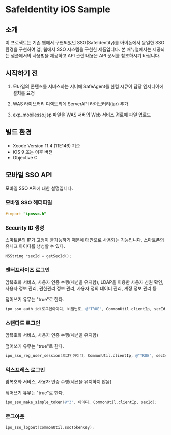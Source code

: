 # SafeIdentity iOS Sample

## 소개

이 프로젝트는 기존 웹에서 구현되었던 SSO(SafeIdentity)를 아이폰에서 동일한 SSO 환경을 구현하여 앱, 웹에서 SSO 시스템을 구현한 제품입니다. 본 매뉴얼에서는 제공되는 샘플에서의 사용법을 제공하고 API 관련 내용은 API 문서를 참조하시기 바랍니다.

## 시작하기 전

1. 모바일의 콘텐츠를 서비스하는 서버에 SafeAgent를 한컴 시큐어 담당 엔지니어에 설치를 요청

2. WAS 라이브러리 디렉토리에 ServerAPI 라이브러리(jar) 추가

3. exp_mobilesso.jsp 파일을 WAS 서버의 Web 서비스 경로에 파일 업로드

## 빌드 환경

- Xcode Version 11.4 (11E146) 기준
- iOS 9 또는 이후 버전
- Objective C

## 모바일 SSO API

모바일 SSO API에 대한 설명입니다.

### 모바일 SSO 헤더파일

```objectivec
#import "iposso.h"
```

### Security ID 생성

스마트폰의 IP가 고정이 불가능하기 때문에 대안으로 사용되는 기능입니다. 스마트폰의 유니크 아이디를 생성할 수 있다.

```objectivec
NSString *secId = getSecId();
```

### 엔터프라이즈 로그인

암복호화 서비스, 사용자 인증 수행(세션을 유지함), LDAP을 이용한 사용자 신원 확인, 사용자 정보 관리, 권한관리 정보 관리, 사용자 정의 데이터 관리, 계정 정보 관리 등

덮어쓰기 유무는 "true"로 한다.

```objectivec
ipo_sso_auth_id(로그인아이디, 비밀번호, @"TRUE", CommonUtil.clientIp, secId);
```

### 스탠다드 로그인

암복호화 서비스, 사용자 인증 수행(세션을 유지함)

덮어쓰기 유무는 "true"로 한다.

```objectivec
ipo_sso_reg_user_session(로그인아이디, CommonUtil.clientIp, @"TRUE", secId);
```

### 익스프레스 로그인

암복호화 서비스, 사용자 인증 수행(세션을 유지하지 않음)

덮어쓰기 유무는 "true"로 한다.

```objectivec
ipo_sso_make_simple_token(@"3", 아이디, CommonUtil.clientIp, secId);
```

### 로그아웃

```objectivec
ipo_sso_logout(commonUtil.ssoTokenKey);
```
